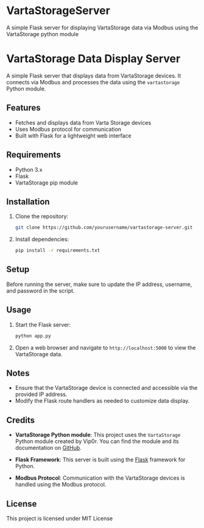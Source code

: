 # VartaStorageServer
A simple Flask server for displaying VartaStorage data via Modbus using the VartaStorage python module
# VartaStorage Data Display Server

A simple Flask server that displays data from VartaStorage devices. It connects via Modbus and processes the data using the `vartastorage` Python module.

## Features

- Fetches and displays data from Varta Storage devices
- Uses Modbus protocol for communication
- Built with Flask for a lightweight web interface

## Requirements

- Python 3.x
- Flask
- VartaStorage pip module

## Installation

1. Clone the repository:

    ```bash
    git clone https://github.com/yourusername/vartastorage-server.git
    ```

2. Install dependencies:

    ```bash
    pip install -r requirements.txt
    ```

## Setup

Before running the server, make sure to update the IP address, username, and password in the script. 

## Usage

1. Start the Flask server:

    ```bash
    python app.py
    ```

2. Open a web browser and navigate to `http://localhost:5000` to view the VartaStorage data.

## Notes

- Ensure that the VartaStorage device is connected and accessible via the provided IP address.
- Modify the Flask route handlers as needed to customize data display.

## Credits

- **VartaStorage Python module**: This project uses the `VartaStorage` Python module created by Vip0r. You can find the module and its documentation on [GitHub](https://github.com/Vip0r/vartastorage).

- **Flask Framework**: This server is built using the [Flask](https://github.com/pallets/flask) framework for Python.

- **Modbus Protocol**: Communication with the VartaStorage devices is handled using the Modbus protocol.

## License

This project is licensed under MIT License



